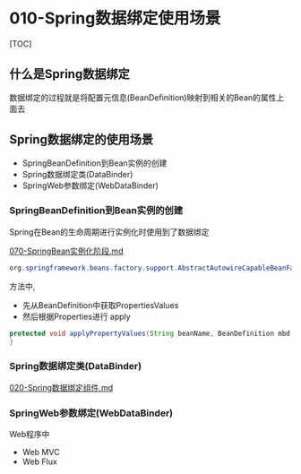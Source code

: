 # 010-Spring数据绑定使用场景

[TOC]

## 什么是Spring数据绑定

数据绑定的过程就是将配置元信息(BeanDefinition)映射到相关的Bean的属性上面去

## Spring数据绑定的使用场景

- SpringBeanDefinition到Bean实例的创建
- Spring数据绑定类(DataBinder)
- SpringWeb参数绑定(WebDataBinder)

### SpringBeanDefinition到Bean实例的创建

Spring在Bean的生命周期进行实例化时使用到了数据绑定 

[070-SpringBean实例化阶段.md](../008-SpringBean生命周期/070-SpringBean实例化阶段.md) 

```java
org.springframework.beans.factory.support.AbstractAutowireCapableBeanFactory#populateBean(String beanName, RootBeanDefinition mbd, @Nullable BeanWrapper bw)
```

方法中,

- 先从BeanDefinition中获取PropertiesValues
- 然后根据Properties进行 apply

```java
protected void applyPropertyValues(String beanName, BeanDefinition mbd, BeanWrapper bw, PropertyValues pvs) {
}
```

### Spring数据绑定类(DataBinder)

 [020-Spring数据绑定组件.md](020-Spring数据绑定组件.md) 

### SpringWeb参数绑定(WebDataBinder)

Web程序中

- Web MVC
- Web Flux
